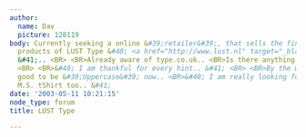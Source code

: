 ```yaml
---
author:
  name: Dav
  picture: 128119
body: Currently seeking a online &#39;retailer&#39;, that sells the fine, <BR>typographic
  products of LUST Type &#40; <a href="http://www.lust.nl" target="_blank">www.lust.nl</a>
  &#41;.. <BR> <BR>Already aware of type.co.uk.. <BR>Is there anything / anyone else.?
  <BR> <BR>&#40; I am thankful for every hint.. &#41; <BR> <BR>By the way, it feels
  good to be &#39;Uppercase&#39; now.. <BR>&#40; I am really looking forward to my
  M.S. tShirt too.. &#41;
date: '2003-05-11 10:21:15'
node_type: forum
title: LUST Type

---
```

